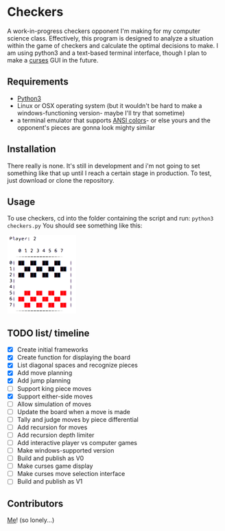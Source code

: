 # Checkers
A work-in-progress checkers opponent I'm making for my computer science class.
Effectively, this program is designed to analyze a situation within the game of checkers and calculate the optimal decisions to make.
I am using python3 and a text-based terminal interface, though I plan to make a [curses](https://docs.python.org/3/howto/curses.html) GUI in the future.

## Requirements
- [Python3](https://www.python.org/)
- Linux or OSX operating system (but it wouldn't be hard to make a windows-functioning version- maybe I'll try that sometime)
- a terminal emulator that supports [ANSI colors](https://en.wikipedia.org/wiki/ANSI_escape_code)- or else yours and the opponent's pieces are gonna look mighty similar

## Installation
There really is none. It's still in development and i'm not going to set something like that up until I reach a certain stage in production. To test, just download or clone the repository.

## Usage
To use checkers, cd into the folder containing the script and run:
``python3 checkers.py``
You should see something like this:

![checkers](Checkers.png)

## TODO list/ timeline
- [x] Create initial frameworks
- [x] Create function for displaying the board
- [x] List diagonal spaces and recognize pieces
- [x] Add move planning
- [x] Add jump planning
- [ ] Support king piece moves
- [x] Support either-side moves
- [ ] Allow simulation of moves
- [ ] Update the board when a move is made
- [ ] Tally and judge moves by piece differential
- [ ] Add recursion for moves
- [ ] Add recursion depth limiter
- [ ] Add interactive player vs computer games
- [ ] Make windows-supported version
- [ ] Build and publish as V0
- [ ] Make curses game display
- [ ] Make curses move selection interface
- [ ] Build and publish as V1

## Contributors
[Me](https://github.com/aderhall)! (so lonely...)
